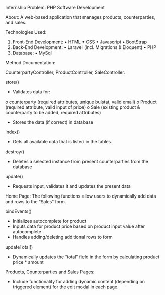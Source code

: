 Internship Problem: PHP Software Development

About:
A web-based application that manages products, counterparties, and sales. 

Technologies Used:
1.	Front-End Development:
•	HTML
•	CSS
•	Javascript
•	BootStrap
2.	Back-End Development:
•	Laravel (incl. Migrations & Eloquent)
•	PHP
3.	Database:
•	MySql

Method Documentation:

CounterpartyController, ProductController, SaleController:

store() 
-	Validates data for:
  
  o	counterparty (required attributes, unique bulstat, valid email)
  o	Product (required attribute, valid input of price)
  o	Sale (existing product & counterparty to be added, required attributes)
  
-	Stores the data (if correct) in database
  
index()
-	Gets all available data that is listed in the tables.
  
destroy()
-	Deletes a selected instance from present counterparties from the database
  
update()
-	Requests input, validates it and updates the present data
  
Home Page:
The following functions allow users to dynamically add data and rows to the “Sales” form.

bindEvents()
-	Initializes autocomplete for product
-	Inputs data for product price based on product input value after autocomplete
-	Handles adding/deleting additional rows to form
  
updateTotal()
-	Dynamically updates the “total” field in the form by calculating product price * amount
  
Products, Counterparties and Sales Pages:
-	Include functionality for adding dynamic content (depending on triggered element) for the edit modal in each page. 

